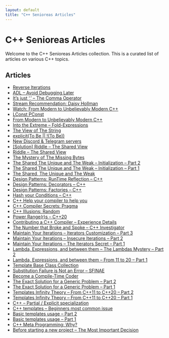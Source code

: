 ```yaml
---
layout: default
title: "C++ Senioreas Articles"
---
```


# C++ Senioreas Articles

Welcome to the C++ Senioreas Articles collection. This is a curated list of articles on various C++ topics.

## Articles
<ul>
  <li><a href="https://cppsenioreas.wordpress.com/2025/01/01/reverse-iterations-cpp/">Reverse Iterations</a></li>
  <li><a href="https://cppsenioreas.wordpress.com/2024/12/20/adl-avoid-debugging-later/">ADL – Avoid Debugging Later</a></li>
  <li><a href="https://cppsenioreas.wordpress.com/2024/10/21/its-just-comma-the-comma-operator-cpp/">It’s just ‘,’ – The Comma Operator</a></li>
  <li><a href="https://cppsenioreas.wordpress.com/2024/10/08/stream-recommendation-daisy-hollman/">Stream Recommendation: Daisy Hollman</a></li>
  <li><a href="https://cppsenioreas.wordpress.com/2023/09/26/watch-from-modern-to-unbelievably-modern-c/">Watch: From Modern to Unbelievably Modern C++</a></li>
  <li><a href="https://cppsenioreas.wordpress.com/2023/07/17/lconst-pconst/">LConst PConst</a></li>
  <li><a href="https://cppsenioreas.wordpress.com/2023/06/20/from-modern-to-unbelievably-modern-c/">From Modern to Unbelievably Modern C++</a></li>
  <li><a href="https://cppsenioreas.wordpress.com/2023/05/22/into-the-extreme-fold-expressions/">Into the Extreme – Fold-Expressions</a></li>
  <li><a href="https://cppsenioreas.wordpress.com/2023/04/24/the-view-of-the-string/">The View of The String</a></li>
  <li><a href="https://cppsenioreas.wordpress.com/2023/04/10/explicitto-be-to-be/">explicit(To Be || !(To Be))</a></li>
  <li><a href="https://cppsenioreas.wordpress.com/2023/04/04/new-discord-and-telegram-servers/">New Discord & Telegram servers</a></li>
  <li><a href="https://cppsenioreas.wordpress.com/2023/04/03/solution-riddle-the-shared-view/">[Solution] Riddle – The Shared View</a></li>
  <li><a href="https://cppsenioreas.wordpress.com/2023/03/28/riddle-the-shared-view/">Riddle – The Shared View</a></li>
  <li><a href="https://cppsenioreas.wordpress.com/2023/03/20/the-mystery-of-the-missing-bytes/">The Mystery of The Missing Bytes</a></li>
  <li><a href="https://cppsenioreas.wordpress.com/2023/03/13/the-shared-the-unique-and-the-weak-initialization-part-2/">The Shared The Unique and The Weak – Initialization – Part 2</a></li>
  <li><a href="https://cppsenioreas.wordpress.com/2023/02/28/the-shared-the-unique-and-the-weak-initialization-part-1/">The Shared The Unique and The Weak – Initialization – Part 1</a></li>
  <li><a href="https://cppsenioreas.wordpress.com/2023/02/21/the-shared-the-unique-and-the-weak/">The Shared, The Unique and The Weak</a></li>
  <li><a href="https://cppsenioreas.wordpress.com/2021/01/17/design-patterns-runtime-reflection-cpp/">Design Patterns: RunTime Reflection – C++</a></li>
  <li><a href="https://cppsenioreas.wordpress.com/2021/01/03/design-patterns-decorators-cpp/">Design Patterns: Decorators – C++</a></li>
  <li><a href="https://cppsenioreas.wordpress.com/2020/12/27/design-patterns-factories-cpp/">Design Patterns: Factories – C++</a></li>
  <li><a href="https://cppsenioreas.wordpress.com/2020/12/13/hash-your-conditions-cpp/">Hash your Conditions – C++</a></li>
  <li><a href="https://cppsenioreas.wordpress.com/2020/12/06/cpp-attributes/">C++ Help your compiler to help you</a></li>
  <li><a href="https://cppsenioreas.wordpress.com/2020/11/29/cpp-compiler-secrets-pragma/">C++ Compiler Secrets: Pragma</a></li>
  <li><a href="https://cppsenioreas.wordpress.com/2020/11/10/cpp-illusions-random/">C++ Illusions: Random</a></li>
  <li><a href="https://cppsenioreas.wordpress.com/2020/11/01/ranges-cpp20/">Power Range(r)s – C++20</a></li>
  <li><a href="https://cppsenioreas.wordpress.com/2020/10/25/contributing-a-cpp-compiler-experience-details/">Contributing a C++ Compiler – Experience Details</a></li>
  <li><a href="https://cppsenioreas.wordpress.com/2020/10/13/the-number-that-broke-and-spoke-cpp-investigator/">The Number that Broke and Spoke – C++ Investigator</a></li>
  <li><a href="https://cppsenioreas.wordpress.com/2020/10/04/maintain-your-iterations-iterators-customization-part-3/">Maintain Your Iterations – Iterators Customization – Part 3</a></li>
  <li><a href="https://cppsenioreas.wordpress.com/2020/09/27/maintain-your-iterations-insecure-iterations-part-2/">Maintain Your Iterations – Insecure Iterations – Part 2</a></li>
  <li><a href="https://cppsenioreas.wordpress.com/2020/09/21/maintain-your-iterations-the-iterators-secret-part-1/">Maintain Your Iterations – The Iterators Secret – Part 1</a></li>
  <li><a href="https://cppsenioreas.wordpress.com/2020/09/13/lambda-expressions-and-between-them-the-lambdas-mystery-part-2/">Lambda, Expressions, and between them – The Lambdas Mystery – Part 2</a></li>
  <li><a href="https://cppsenioreas.wordpress.com/2020/09/07/lambda-expressions-and-between-them-from-cpp11-to-cpp20-part-1/">Lambda, Expressions, and between them – From 11 to 20 – Part 1</a></li>
  <li><a href="https://cppsenioreas.wordpress.com/2020/08/30/template-base-class-collection/">Template Base Class Collection</a></li>
  <li><a href="https://cppsenioreas.wordpress.com/2020/08/27/substitution-failure-is-not-an-error-sfinae/">Substitution Failure is Not an Error – SFINAE</a></li>
  <li><a href="https://cppsenioreas.wordpress.com/2020/08/23/become-a-compile-time-coder/">Become a Compile-Time Coder</a></li>
  <li><a href="https://cppsenioreas.wordpress.com/2020/08/18/the-exact-solution-for-a-generic-problem-part-2/">The Exact Solution for a Generic Problem – Part 2</a></li>
  <li><a href="https://cppsenioreas.wordpress.com/2020/08/14/the-exact-solution-for-a-generic-problem-part-1/">The Exact Solution for a Generic Problem – Part 1</a></li>
  <li><a href="https://cppsenioreas.wordpress.com/2020/08/11/templates-infinity-theory-from-cpp-11-to-cpp-20-part-2/">Templates Infinity Theory – From C++11 to C++20 – Part 2</a></li>
  <li><a href="https://cppsenioreas.wordpress.com/2020/08/09/templates-infinity-theory-from-cpp-11-to-cpp-20-part-1/">Templates Infinity Theory – From C++11 to C++20 – Part 1</a></li>
  <li><a href="https://cppsenioreas.wordpress.com/2020/08/06/cpp-partial-explicit-specialization/">C++ – Partial / Explicit specialization</a></li>
  <li><a href="https://cppsenioreas.wordpress.com/2020/08/02/cpp-templates-beginners-most-common-issue/">C++ templates – Beginners most common issue</a></li>
  <li><a href="https://cppsenioreas.wordpress.com/2020/07/30/cpp-basic-templates-usage-part-2/">Basic templates usage – Part 2</a></li>
  <li><a href="https://cppsenioreas.wordpress.com/2020/07/27/cpp-basic-templates-usage-part-1/">Basic templates usage – Part 1</a></li>
  <li><a href="https://cppsenioreas.wordpress.com/2020/07/25/cpp-meta-programming-why/">C++ Meta Programming: Why?</a></li>
  <li><a href="https://cppsenioreas.wordpress.com/2020/07/22/before-starting-a-new-project-the-most-important-decision/">Before starting a new project – The Most Important Decision</a></li>
</ul>
